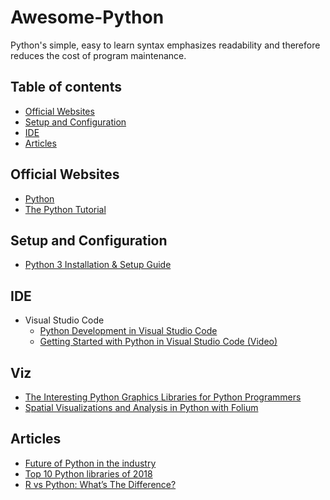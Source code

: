 # Awesome-Python

Python's simple, easy to learn syntax emphasizes readability and therefore reduces the cost of program maintenance.

## Table of contents
* [Official Websites](#official-websites)
* [Setup and Configuration](#setup-and-configuration)
* [IDE](#ide)
* [Articles](#articles)


## Official Websites
* [Python](https://www.python.org)
* [The Python Tutorial](https://docs.python.org/3.7/tutorial/index.html)

## Setup and Configuration
* [Python 3 Installation & Setup Guide](https://realpython.com/installing-python)

## IDE
* Visual Studio Code
    * [Python Development in Visual Studio Code](https://realpython.com/python-development-visual-studio-code/)
    * [Getting Started with Python in Visual Studio Code (Video)](https://www.youtube.com/watch?v=XIUkjY8wwAQ)


## Viz
* [The Interesting Python Graphics Libraries for Python Programmers](https://www.tutorialdocs.com/article/best-python-graphics-libraries.html)
* [Spatial Visualizations and Analysis in Python with Folium](https://towardsdatascience.com/data-101s-spatial-visualizations-and-analysis-in-python-with-folium-39730da2adf)

## Articles
* [Future of Python in the industry](https://www.newgenapps.com/blog/future-of-python-in-the-industry)
* [Top 10 Python libraries of 2018](https://tryolabs.com/blog/2018/12/28/top-10-python-libraries-2018/)
* [R vs Python: What’s The Difference?](https://hackernoon.com/r-vs-python-whats-the-difference-4eed706890ae)
